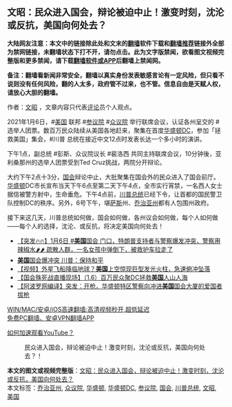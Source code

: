  <h2>文昭：民众进入国会，辩论被迫中止！激变时刻，沈沦或反抗，美国向何处去？</h2> <p class="notice"><b>大陆网友注意：本文中的链接除此处和文末的<a href="https://github.com/bannedbook/fanqiang" >翻墙</a>软件下载和<a href="https://github.com/killgcd/justmysocks/blob/master/README.md">翻墙推荐</a>链接外全部为禁网链接，未翻墙状态下打不开，请勿点击。此为文字版禁闻，欲看图文视频完整版和更多禁闻，请下载<a href="https://github.com/bannedbook/fanqiang">翻墙软件或APP</a>后翻墙上禁闻网。</p><p>备注：翻墙看新闻非常安全，翻墙以真实身份发表敏感言论有一定风险，但只看不说则没有任何风险，翻的人太多，政府管不过来，也不管。信息自由是天赋人权，请放心大胆的翻墙。</b></p>  <div class="entry"> <p>作者：<a href="https://www.bannedbook.org/bnews/tag/%e6%96%87%e6%98%ad/" class="st_tag internal_tag" rel="tag" title="标签 文昭 下的日志">文昭</a> ，文章内容只代表<span class='wp_keywordlink_affiliate'><a href="https://www.bannedbook.org/bnews/comments/" title="新闻评论" target="_blank">评论</a></span>员个人观点。</p> <figure></figure> <p>2021年1月6日，#<a href="https://www.bannedbook.org/bnews/tag/%e7%be%8e%e5%9b%bd/" class="st_tag internal_tag" rel="tag" title="标签 美国 下的日志">美国</a> 联邦 #<a href="https://www.bannedbook.org/bnews/tag/%e5%8f%82%e8%ae%ae%e9%99%a2/" class="st_tag internal_tag" rel="tag" title="标签 参议院 下的日志">参议院</a> #<a href="https://www.bannedbook.org/bnews/tag/%E4%BC%97%E8%AE%AE%E9%99%A2/" class="st_tag internal_tag" rel="tag" title="标签 众议院 下的日志">众议院</a> 举行联席会议，认证各州呈交的 #选举人团票。数百万民众陆续从美国各地赶来，聚集在首度<a href="https://www.bannedbook.org/bnews/tag/%E5%8D%8E%E7%9B%9B%E9%A1%BFDC/" class="st_tag internal_tag" rel="tag" title="标签 华盛顿DC 下的日志">华盛顿DC</a>，参加「拯救美国」集会，#川普 总统在接近中文12点时发表长达一个多小时的演讲。</p>  <p>下午1点，副总统 #彭斯、众议院议长 #裴洛西 共同主持联席会议，10分钟後，亚利桑那州的选举人团票受到Ted Cruz挑战，两院分开辩论。</p> <p>大约下午2点十3分，<a href="https://www.bannedbook.org/bnews/tag/%e5%9b%bd%e4%bc%9a/" class="st_tag internal_tag" rel="tag" title="标签 国会 下的日志">国会</a>辩论中止，大批聚集在国会外的民众进入了国会前厅。<a href="https://www.bannedbook.org/bnews/tag/%e5%8d%8e%e7%9b%9b%e9%a1%bf/" class="st_tag internal_tag" rel="tag" title="标签 华盛顿 下的日志">华盛顿</a>DC市长宣布当天下午6点至第二天下午4点，全市实行宵禁，一名西人女士据信被警方射中，生命垂危。下午4点前，<a href="https://www.bannedbook.org/bnews/tag/%E5%B7%9D%E6%99%AE%E6%80%BB%E7%BB%9F/" class="st_tag internal_tag" rel="tag" title="标签 川普总统 下的日志">川普总统</a>已经下令，让首都的国民警卫队控制DC的秩序。另外，6号下午，堪<span class='wp_keywordlink'><a href="https://www.bannedbook.org/forum5/topic42.html" title="萨斯、诚信与自救" target="_blank">萨斯</a></span>州、<a href="https://www.bannedbook.org/bnews/tag/%e4%b9%94%e6%b2%bb%e4%ba%9a%e5%b7%9e/" class="st_tag internal_tag" rel="tag" title="标签 乔治亚州 下的日志">乔治亚州</a>都有人包围州政府。</p>  <p>接下来这几天，川普总统如何做，国会如何做，各州议会如何做，每个人如何做——每个人的选择，沈沦、或反抗，将决定美国向何处去！</p> <ul class='op-related-articles' title='相关阅读'> <li><a href='https://www.bannedbook.org/bnews/bannedvideo/20210107/1462561.html' target='_blank'>【突发🔥🔥】1月6日 #<b>美国</b>国会 门口，特朗普支持者与警察爆发冲突，警察用辣椒水🌶️🌶️ 疏散人群，一名女孩中弹倒下，被救护车拉走了</a></li> <li><a href='https://www.bannedbook.org/bnews/cbnews/20210107/1462560.html' target='_blank'><b>美国</b>国会爆冲突 川普：保持和平</a></li> <li><a href='https://www.bannedbook.org/bnews/comments/20210107/1462547.html' target='_blank'>【视频】外星飞船降临地球？<b>美国</b>上空惊现巨型发光火柱，急速俯冲坠落</a></li> <li><a href='https://www.bannedbook.org/bnews/bannedvideo/20210107/1462544.html' target='_blank'>【国会殊死战直播现场】（1.6）百万民众聚DC拯救<b>美国</b>人山人海</a></li> <li><a href='https://www.bannedbook.org/bnews/cnnews/20210107/1462540.html' target='_blank'>【阿波罗网编译】突发：开枪，华盛顿特区警察向冲进<b>美国</b>国会大厦的爱国者拔枪</a></li> </ul> <p class="texttj"> <a href="https://github.com/bannedbook/fanqiang/wiki/V2ray%E6%9C%BA%E5%9C%BA" target="_blank">WIN/MAC/安卓/iOS高速翻墙:高清视频秒开,超低延迟</a><br/> <a href="https://github.com/bannedbook/fanqiang/wiki/%E7%A6%81%E9%97%BB%E7%BD%91%E5%AE%89%E5%8D%93%E7%BF%BB%E5%A2%99%E6%96%B0%E9%97%BBAPP" target="_blank">免费PC翻墙、安卓VPN翻墙APP</a></p><p><a href="https://www.bannedbook.org/bnews/topimagenews/20180409/925596.html" target="_blank">如何加速观看YouTube？ </a></p>  <figure class="op-interactive"><figcaption>民众进入国会，辩论被迫中止！激变时刻，沈沦或反抗，美国向何处去？！</figcaption></figure> </p><a name='sharetosocial'></a>       <div><b>本文的图文或视频完整版</b>：<a href='https://www.bannedbook.org/bnews/cbnews/20210107/1462566.html'>文昭：民众进入国会，辩论被迫中止！激变时刻，沈沦或反抗，美国向何处去？</a></div>  </div><!--END ENTRY--> <div class="postfooter"> <div>本文标签：<a href="https://www.bannedbook.org/bnews/tag/%e4%b9%94%e6%b2%bb%e4%ba%9a%e5%b7%9e/" rel="tag">乔治亚州</a>, <a href="https://www.bannedbook.org/bnews/tag/%E4%BC%97%E8%AE%AE%E9%99%A2/" rel="tag">众议院</a>, <a href="https://www.bannedbook.org/bnews/tag/%e5%8d%8e%e7%9b%9b%e9%a1%bf/" rel="tag">华盛顿</a>, <a href="https://www.bannedbook.org/bnews/tag/%E5%8D%8E%E7%9B%9B%E9%A1%BFDC/" rel="tag">华盛顿DC</a>, <a href="https://www.bannedbook.org/bnews/tag/%e5%8f%82%e8%ae%ae%e9%99%a2/" rel="tag">参议院</a>, <a href="https://www.bannedbook.org/bnews/tag/%e5%9b%bd%e4%bc%9a/" rel="tag">国会</a>, <a href="https://www.bannedbook.org/bnews/tag/%E5%B7%9D%E6%99%AE%E6%80%BB%E7%BB%9F/" rel="tag">川普总统</a>, <a href="https://www.bannedbook.org/bnews/tag/%e6%96%87%e6%98%ad/" rel="tag">文昭</a>, <a href="https://www.bannedbook.org/bnews/tag/%e7%be%8e%e5%9b%bd/" rel="tag">美国</a></div>  </div><!--END POSTFOOTER--> 